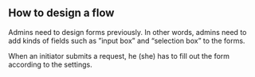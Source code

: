 ## How to design a flow

Admins need to design forms previously. In other words, admins need to add kinds of fields such as ”input box” and “selection box” to the forms. 

When an initiator submits a request, he (she) has to fill out the form according to the settings.

